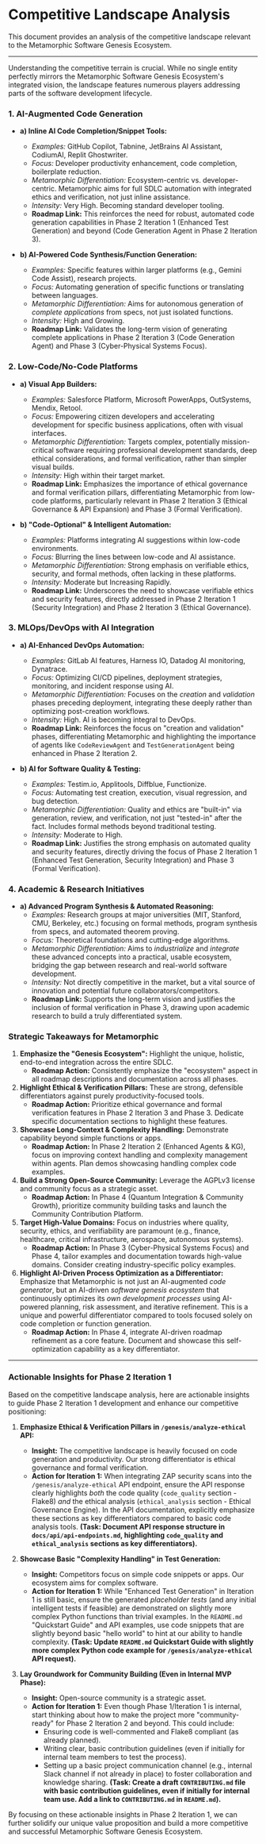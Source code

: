 # Competitive Landscape Analysis

This document provides an analysis of the competitive landscape relevant to the Metamorphic Software Genesis Ecosystem.

---

Understanding the competitive terrain is crucial. While no single entity perfectly mirrors the Metamorphic Software Genesis Ecosystem's integrated vision, the landscape features numerous players addressing parts of the software development lifecycle.

### 1. AI-Augmented Code Generation

*   **a) Inline AI Code Completion/Snippet Tools:**
    *   *Examples:* GitHub Copilot, Tabnine, JetBrains AI Assistant, CodiumAI, Replit Ghostwriter.
    *   *Focus:* Developer productivity enhancement, code completion, boilerplate reduction.
    *   *Metamorphic Differentiation:* Ecosystem-centric vs. developer-centric. Metamorphic aims for full SDLC automation with integrated ethics and verification, not just inline assistance.
    *   *Intensity:* Very High. Becoming standard developer tooling.
    *   **Roadmap Link:**  This reinforces the need for robust, automated code generation capabilities in Phase 2 Iteration 1 (Enhanced Test Generation) and beyond (Code Generation Agent in Phase 2 Iteration 3).

*   **b) AI-Powered Code Synthesis/Function Generation:**
    *   *Examples:* Specific features within larger platforms (e.g., Gemini Code Assist), research projects.
    *   *Focus:* Automating generation of specific functions or translating between languages.
    *   *Metamorphic Differentiation:* Aims for autonomous generation of *complete applications* from specs, not just isolated functions.
    *   *Intensity:* High and Growing.
    *   **Roadmap Link:**  Validates the long-term vision of generating complete applications in Phase 2 Iteration 3 (Code Generation Agent) and Phase 3 (Cyber-Physical Systems Focus).

### 2. Low-Code/No-Code Platforms

*   **a) Visual App Builders:**
    *   *Examples:* Salesforce Platform, Microsoft PowerApps, OutSystems, Mendix, Retool.
    *   *Focus:* Empowering citizen developers and accelerating development for specific business applications, often with visual interfaces.
    *   *Metamorphic Differentiation:* Targets complex, potentially mission-critical software requiring professional development standards, deep ethical considerations, and formal verification, rather than simpler visual builds.
    *   *Intensity:* High within their target market.
    *   **Roadmap Link:**  Emphasizes the importance of ethical governance and formal verification pillars, differentiating Metamorphic from low-code platforms, particularly relevant in Phase 2 Iteration 3 (Ethical Governance & API Expansion) and Phase 3 (Formal Verification).

*   **b) "Code-Optional" & Intelligent Automation:**
    *   *Examples:* Platforms integrating AI suggestions within low-code environments.
    *   *Focus:* Blurring the lines between low-code and AI assistance.
    *   *Metamorphic Differentiation:* Strong emphasis on verifiable ethics, security, and formal methods, often lacking in these platforms.
    *   *Intensity:* Moderate but Increasing Rapidly.
    *   **Roadmap Link:** Underscores the need to showcase verifiable ethics and security features, directly addressed in Phase 2 Iteration 1 (Security Integration) and Phase 2 Iteration 3 (Ethical Governance).

### 3. MLOps/DevOps with AI Integration

*   **a) AI-Enhanced DevOps Automation:**
    *   *Examples:* GitLab AI features, Harness IO, Datadog AI monitoring, Dynatrace.
    *   *Focus:* Optimizing CI/CD pipelines, deployment strategies, monitoring, and incident response using AI.
    *   *Metamorphic Differentiation:* Focuses on the *creation* and *validation* phases preceding deployment, integrating these deeply rather than optimizing post-creation workflows.
    *   *Intensity:* High. AI is becoming integral to DevOps.
    *   **Roadmap Link:** Reinforces the focus on "creation and validation" phases, differentiating Metamorphic and highlighting the importance of agents like `CodeReviewAgent` and `TestGenerationAgent` being enhanced in Phase 2 Iteration 2.

*   **b) AI for Software Quality & Testing:**
    *   *Examples:* Testim.io, Applitools, Diffblue, Functionize.
    *   *Focus:* Automating test creation, execution, visual regression, and bug detection.
    *   *Metamorphic Differentiation:* Quality and ethics are "built-in" via generation, review, and verification, not just "tested-in" after the fact. Includes formal methods beyond traditional testing.
    *   *Intensity:* Moderate to High.
    *   **Roadmap Link:**  Justifies the strong emphasis on automated quality and security features, directly driving the focus of Phase 2 Iteration 1 (Enhanced Test Generation, Security Integration) and Phase 3 (Formal Verification).

### 4. Academic & Research Initiatives

*   **a) Advanced Program Synthesis & Automated Reasoning:**
    *   *Examples:* Research groups at major universities (MIT, Stanford, CMU, Berkeley, etc.) focusing on formal methods, program synthesis from specs, and automated theorem proving.
    *   *Focus:* Theoretical foundations and cutting-edge algorithms.
    *   *Metamorphic Differentiation:* Aims to *industrialize* and *integrate* these advanced concepts into a practical, usable ecosystem, bridging the gap between research and real-world software development.
    *   *Intensity:* Not directly competitive in the market, but a vital source of innovation and potential future collaborators/competitors.
    *   **Roadmap Link:**  Supports the long-term vision and justifies the inclusion of formal verification in Phase 3, drawing upon academic research to build a truly differentiated system.

### Strategic Takeaways for Metamorphic

1.  **Emphasize the "Genesis Ecosystem":** Highlight the unique, holistic, end-to-end integration across the entire SDLC.
    *   **Roadmap Action:**  Consistently emphasize the "ecosystem" aspect in all roadmap descriptions and documentation across all phases.
2.  **Highlight Ethical & Verification Pillars:** These are strong, defensible differentiators against purely productivity-focused tools.
    *   **Roadmap Action:** Prioritize ethical governance and formal verification features in Phase 2 Iteration 3 and Phase 3. Dedicate specific documentation sections to highlight these features.
3.  **Showcase Long-Context & Complexity Handling:** Demonstrate capability beyond simple functions or apps.
    *   **Roadmap Action:** In Phase 2 Iteration 2 (Enhanced Agents & KG), focus on improving context handling and complexity management within agents. Plan demos showcasing handling complex code examples.
4.  **Build a Strong Open-Source Community:** Leverage the AGPLv3 license and community focus as a strategic asset.
    *   **Roadmap Action:** In Phase 4 (Quantum Integration & Community Growth), prioritize community building tasks and launch the Community Contribution Platform.
5.  **Target High-Value Domains:** Focus on industries where quality, security, ethics, and verifiability are paramount (e.g., finance, healthcare, critical infrastructure, aerospace, autonomous systems).
    *   **Roadmap Action:** In Phase 3 (Cyber-Physical Systems Focus) and Phase 4, tailor examples and documentation towards high-value domains. Consider creating industry-specific policy examples.
6.  **Highlight AI-Driven Process Optimization as a Differentiator:**  Emphasize that Metamorphic is not just an AI-augmented *code generator*, but an AI-driven *software genesis ecosystem* that continuously optimizes its *own development processes* using AI-powered planning, risk assessment, and iterative refinement. This is a unique and powerful differentiator compared to tools focused solely on code completion or function generation.
    *   **Roadmap Action:**  In Phase 4, integrate AI-driven roadmap refinement as a core feature. Document and showcase this self-optimization capability as a key differentiator.

---

### Actionable Insights for Phase 2 Iteration 1 <a name="actionable-insights-for-phase-2-iteration-1"></a>

Based on the competitive landscape analysis, here are actionable insights to guide Phase 2 Iteration 1 development and enhance our competitive positioning:

1.  **Emphasize Ethical & Verification Pillars in `/genesis/analyze-ethical` API:**
    *   **Insight:** The competitive landscape is heavily focused on code generation and productivity.  Our strong differentiator is ethical governance and formal verification.
    *   **Action for Iteration 1:** When integrating ZAP security scans into the `/genesis/analyze-ethical` API endpoint, ensure the API response clearly highlights *both* the code quality (`code_quality` section - Flake8) *and* the ethical analysis (`ethical_analysis` section - Ethical Governance Engine).  In the API documentation, explicitly emphasize these sections as key differentiators compared to basic code analysis tools. **(Task: Document API response structure in `docs/api/api-endpoints.md`, highlighting `code_quality` and `ethical_analysis` sections as key differentiators).**

2.  **Showcase Basic "Complexity Handling" in Test Generation:**
    *   **Insight:** Competitors focus on simple code snippets or apps.  Our ecosystem aims for complex software.
    *   **Action for Iteration 1:** While "Enhanced Test Generation" in Iteration 1 is still basic, ensure the generated *placeholder tests* (and any initial intelligent tests if feasible) are demonstrated on slightly more complex Python functions than trivial examples.  In the `README.md` "Quickstart Guide" and API examples, use code snippets that are slightly beyond basic "hello world" to hint at our ability to handle complexity. **(Task: Update `README.md` Quickstart Guide with slightly more complex Python code example for `/genesis/analyze-ethical` API request).**

3.  **Lay Groundwork for Community Building (Even in Internal MVP Phase):**
    *   **Insight:** Open-source community is a strategic asset.
    *   **Action for Iteration 1:** Even though Phase 1/Iteration 1 is internal, start thinking about how to make the project more "community-ready" for Phase 2 Iteration 2 and beyond.  This could include:
        *   Ensuring code is well-commented and Flake8 compliant (as already planned).
        *   Writing clear, basic contribution guidelines (even if initially for internal team members to test the process).
        *   Setting up a basic project communication channel (e.g., internal Slack channel if not already in place) to foster collaboration and knowledge sharing. **(Task: Create a draft `CONTRIBUTING.md` file with basic contribution guidelines, even if initially for internal team use. Add a link to `CONTRIBUTING.md` in `README.md`).**

By focusing on these actionable insights in Phase 2 Iteration 1, we can further solidify our unique value proposition and build a more competitive and successful Metamorphic Software Genesis Ecosystem.

